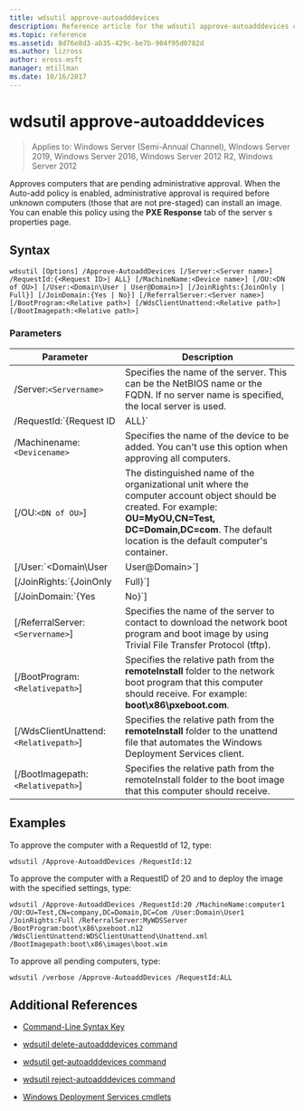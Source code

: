 ```yaml
---
title: wdsutil approve-autoadddevices
description: Reference article for the wdsutil approve-autoadddevices command, which approves computers that are pending administrative approval.
ms.topic: reference
ms.assetid: 8d76e8d3-ab35-429c-be7b-904f95d0782d
ms.author: lizross
author: eross-msft
manager: mtillman
ms.date: 10/16/2017
---
```


# wdsutil approve-autoadddevices

> Applies to: Windows Server (Semi-Annual Channel), Windows Server 2019, Windows Server 2016, Windows Server 2012 R2, Windows Server 2012

Approves computers that are pending administrative approval. When the Auto-add policy is enabled, administrative approval is required before unknown computers (those that are not pre-staged) can install an image. You can enable this policy using the **PXE Response** tab of the server s properties page.

## Syntax

```
wdsutil [Options] /Approve-AutoaddDevices [/Server:<Server name>] /RequestId:{<Request ID>| ALL} [/MachineName:<Device name>] [/OU:<DN of OU>] [/User:<Domain\User | User@Domain>] [/JoinRights:{JoinOnly | Full}] [/JoinDomain:{Yes | No}] [/ReferralServer:<Server name>] [/BootProgram:<Relative path>] [/WdsClientUnattend:<Relative path>] [/BootImagepath:<Relative path>]
```

### Parameters

| Parameter | Description |
|--|--|
| /Server:`<Servername>` | Specifies the name of the server. This can be the NetBIOS name or the FQDN. If no server name is specified, the local server is used. |
| /RequestId:`{Request ID|ALL}` | Specifies the request ID assigned to the pending computer. Specify **ALL** to approve all pending computers. |
| /Machinename:`<Devicename>` | Specifies the name of the device to be added. You can't use this option when approving all computers. |
| [/OU:`<DN of OU>`] | The distinguished name of the organizational unit where the computer account object should be created. For example: **OU=MyOU,CN=Test, DC=Domain,DC=com**. The default location is the default computer's container. |
| [/User:`<Domain\User|User@Domain>`] | Sets permissions on the computer account object to give the specified user the necessary rights to join the computer to the domain. |
| [/JoinRights:`{JoinOnly|Full}`] | Specifies the type of rights to be assigned to the user.<ul><li>**JoinOnly** - Requires the administrator to reset the computer account before the user can join the computer to the domain.</li><li>**Full** - Gives full access to the user, which includes the right to join the computer to the domain. |
| [/JoinDomain:`{Yes|No}`] | Specifies whether the computer should be joined to the domain as this computer account during operating system installation. The default value is **Yes**. |
| [/ReferralServer:`<Servername>`] | Specifies the name of the server to contact to download the network boot program and boot image by using Trivial File Transfer Protocol (tftp). |
| [/BootProgram:`<Relativepath>`] | Specifies the relative path from the **remoteInstall** folder to the network boot program that this computer should receive. For example: **boot\x86\pxeboot.com**. |
| [/WdsClientUnattend:`<Relativepath>`] | Specifies the relative path from the **remoteInstall** folder to the unattend file that automates the Windows Deployment Services client. |
| [/BootImagepath:`<Relativepath>`] | Specifies the relative path from the remoteInstall folder to the boot image that this computer should receive. |

## Examples

To approve the computer with a RequestId of 12, type:

```
wdsutil /Approve-AutoaddDevices /RequestId:12
```

To approve the computer with a RequestID of 20 and to deploy the image with the specified settings, type:

```
wdsutil /Approve-AutoaddDevices /RequestId:20 /MachineName:computer1 /OU:OU=Test,CN=company,DC=Domain,DC=Com /User:Domain\User1
/JoinRights:Full /ReferralServer:MyWDSServer /BootProgram:boot\x86\pxeboot.n12 /WdsClientUnattend:WDSClientUnattend\Unattend.xml /BootImagepath:boot\x86\images\boot.wim
```

To approve all pending computers, type:

```
wdsutil /verbose /Approve-AutoaddDevices /RequestId:ALL
```

## Additional References

- [Command-Line Syntax Key](command-line-syntax-key.md)

- [wdsutil delete-autoadddevices command](wdsutil-delete-autoadddevices.md)

- [wdsutil get-autoadddevices command](wdsutil-get-autoadddevices.md)

- [wdsutil reject-autoadddevices command](wdsutil-reject-autoadddevices.md)

- [Windows Deployment Services cmdlets](/powershell/module/wds)

